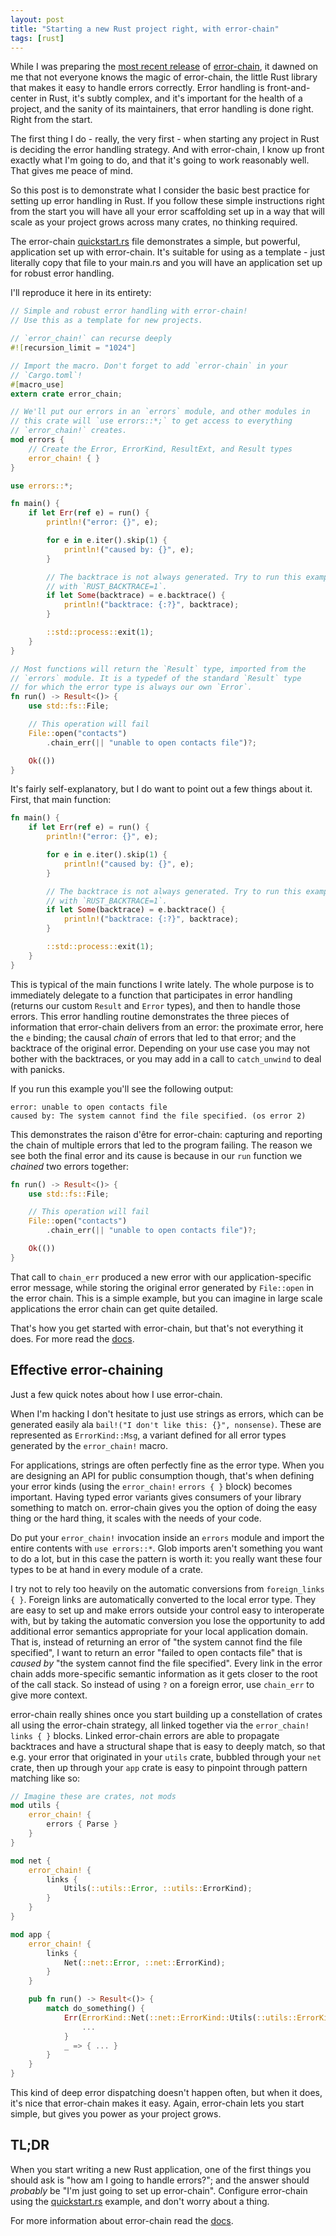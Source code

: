 ```yaml
---
layout: post
title: "Starting a new Rust project right, with error-chain"
tags: [rust]
---
```


While I was preparing the [most recent release][r] of [error-chain], it dawned
on me that not everyone knows the magic of error-chain, the little Rust library
that makes it easy to handle errors correctly. Error handling is
front-and-center in Rust, it's subtly complex, and it's important for the health
of a project, and the sanity of its maintainers, that error handling is done
right. Right from the start.

The first thing I do - really, the very first - when starting any project in
Rust is deciding the error handling strategy. And with error-chain, I know up
front exactly what I'm going to do, and that it's going to work reasonably well.
That gives me peace of mind.

So this post is to demonstrate what I consider the basic best practice for
setting up error handling in Rust. If you follow these simple instructions right
from the start you will have all your error scaffolding set up in a way that
will scale as your project grows across many crates, no thinking required.

The error-chain [quickstart.rs] file demonstrates a simple, but powerful,
application set up with error-chain. It's suitable for using as a template -
just literally copy that file to your main.rs and you will have an application
set up for robust error handling.

I'll reproduce it here in its entirety:

```rust
// Simple and robust error handling with error-chain!
// Use this as a template for new projects.

// `error_chain!` can recurse deeply
#![recursion_limit = "1024"]

// Import the macro. Don't forget to add `error-chain` in your
// `Cargo.toml`!
#[macro_use]
extern crate error_chain;

// We'll put our errors in an `errors` module, and other modules in
// this crate will `use errors::*;` to get access to everything
// `error_chain!` creates.
mod errors {
    // Create the Error, ErrorKind, ResultExt, and Result types
    error_chain! { }
}

use errors::*;

fn main() {
    if let Err(ref e) = run() {
        println!("error: {}", e);

        for e in e.iter().skip(1) {
            println!("caused by: {}", e);
        }

        // The backtrace is not always generated. Try to run this example
        // with `RUST_BACKTRACE=1`.
        if let Some(backtrace) = e.backtrace() {
            println!("backtrace: {:?}", backtrace);
        }

        ::std::process::exit(1);
    }
}

// Most functions will return the `Result` type, imported from the
// `errors` module. It is a typedef of the standard `Result` type
// for which the error type is always our own `Error`.
fn run() -> Result<()> {
    use std::fs::File;

    // This operation will fail
    File::open("contacts")
        .chain_err(|| "unable to open contacts file")?;

    Ok(())
}
```

It's fairly self-explanatory, but I do want to point out a few things about it.
First, that main function:

```rust
fn main() {
    if let Err(ref e) = run() {
        println!("error: {}", e);

        for e in e.iter().skip(1) {
            println!("caused by: {}", e);
        }

        // The backtrace is not always generated. Try to run this example
        // with `RUST_BACKTRACE=1`.
        if let Some(backtrace) = e.backtrace() {
            println!("backtrace: {:?}", backtrace);
        }

        ::std::process::exit(1);
    }
}
```

This is typical of the main functions I write lately. The whole purpose is to
immediately delegate to a function that participates in error handling (returns
our custom `Result` and `Error` types), and then to handle those errors. This
error handling routine demonstrates the three pieces of information that
error-chain delivers from an error: the proximate error, here the `e` binding;
the causal _chain_ of errors that led to that error; and the backtrace of the
original error. Depending on your use case you may not bother with the
backtraces, or you may add in a call to `catch_unwind` to deal with panicks.

If you run this example you'll see the following output:

```
error: unable to open contacts file
caused by: The system cannot find the file specified. (os error 2)
```

This demonstrates the raison d'être for error-chain: capturing and reporting the
chain of multiple errors that led to the program failing. The reason we see both
the final error and its cause is because in our `run` function we _chained_ two
errors together:

```rust
fn run() -> Result<()> {
    use std::fs::File;

    // This operation will fail
    File::open("contacts")
        .chain_err(|| "unable to open contacts file")?;

    Ok(())
}
```

That call to `chain_err` produced a new error with our application-specific
error message, while storing the original error generated by `File::open` in the
error chain. This is a simple example, but you can imagine in large scale
applications the error chain can get quite detailed.

That's how you get started with error-chain, but that's not everything it
does. For more read the [docs].

## Effective error-chaining

Just a few quick notes about how I use error-chain.

When I'm hacking I don't hesitate to just use strings as errors, which can be
generated easily ala `bail!("I don't like this: {}", nonsense)`. These are
represented as `ErrorKind::Msg`, a variant defined for all error types generated
by the `error_chain!` macro.

For applications, strings are often perfectly fine as the error type. When you
are designing an API for public consumption though, that's when defining your
error kinds (using the `error_chain!` `errors { }` block) becomes important.
Having typed error variants gives consumers of your library something to match
on. error-chain gives you the option of doing the easy thing or the hard thing,
it scales with the needs of your code.

Do put your `error_chain!` invocation inside an `errors` module and import the
entire contents with `use errors::*`. Glob imports aren't something you want to
do a lot, but in this case the pattern is worth it: you really want these four
types to be at hand in every module of a crate.

I try not to rely too heavily on the automatic conversions from `foreign_links {
}`. Foreign links are automatically converted to the local error type. They are
easy to set up and make errors outside your control easy to interoperate with,
but by taking the automatic conversion you lose the opportunity to add
additional error semantics appropriate for your local application domain. That
is, instead of returning an error of "the system cannot find the file
specified", I want to return an error "failed to open contacts file" that is
_caused by_ "the system cannot find the file specified". Every link in the error
chain adds more-specific semantic information as it gets closer to the root of
the call stack. So instead of using `?` on a foreign error, use `chain_err` to
give more context.

error-chain really shines once you start building up a constellation of crates
all using the error-chain strategy, all linked together via the `error_chain!`
`links { }` blocks. Linked error-chain errors are able to propagate backtraces
and have a structural shape that is easy to deeply match, so that e.g.
your error that originated in your `utils` crate, bubbled through your `net`
crate, then up through your `app` crate is easy to pinpoint through pattern
matching like so:

```rust
// Imagine these are crates, not mods
mod utils {
    error_chain! {
        errors { Parse }
    }
}

mod net {
    error_chain! {
        links {
            Utils(::utils::Error, ::utils::ErrorKind);
        }
    }
}

mod app {
    error_chain! {
        links {
            Net(::net::Error, ::net::ErrorKind);
        }
    }

    pub fn run() -> Result<()> {
        match do_something() {
            Err(ErrorKind::Net(::net::ErrorKind::Utils(::utils::ErrorKind::Parse), _)) => {
                ...                                                                                   
            }
            _ => { ... }
        }
    }
}
```

This kind of deep error dispatching doesn't happen often, but when it does, it's
nice that error-chain makes it easy. Again, error-chain lets you start simple,
but gives you power as your project grows.

## TL;DR

When you start writing a new Rust application, one of the first things you
should ask is "how am I going to handle errors?"; and the answer should
_probably_ be "I'm just going to set up error-chain". Configure error-chain
using the [quickstart.rs] example, and don't worry about a thing.

For more information about error-chain read the [docs].

[r]: https://users.rust-lang.org/t/announcing-error-chain-a-library-for-consistent-and-reliable-rust-error-handling/6133/30
[error-chain]: https://github.com/brson/error-chain
[quickstart.rs]: https://github.com/brson/error-chain/blob/master/examples/quickstart.rs
[docs]: https://docs.rs/error-chain/0.7.1/error_chain/
